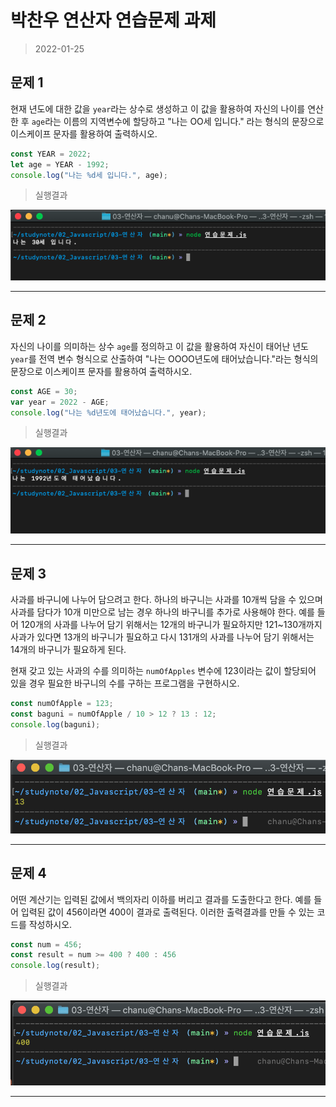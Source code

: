 # 박찬우 연산자 연습문제 과제

> 2022-01-25

## 문제 1

현재 년도에 대한 값을 `year`라는 상수로 생성하고 이 값을 활용하여 자신의 나이를 연산한 후 `age`라는 이름의 지역변수에 할당하고 "나는 OO세 입니다." 라는 형식의 문장으로 이스케이프 문자를 활용하여 출력하시오.

```javascript
const YEAR = 2022;
let age = YEAR - 1992;
console.log("나는 %d세 입니다.", age);
```

>실행결과

![실행결과1](img/문제1번출력.png)

---

## 문제 2

자신의 나이를 의미하는 상수 `age`를 정의하고 이 값을 활용하여 자신이 태어난 년도 `year`를 전역 변수 형식으로 산출하여 "나는 OOOO년도에 태어났습니다."라는 형식의 문장으로 이스케이프 문자를 활용하여 출력하시오.

```javascript
const AGE = 30;
var year = 2022 - AGE;
console.log("나는 %d년도에 태어났습니다.", year);
```

>실행결과

![실행결과2](img/문제2번출력.png)

---

## 문제 3

사과를 바구니에 나누어 담으려고 한다. 하나의 바구니는 사과를 10개씩 담을 수 있으며 사과를 담다가 10개 미만으로 남는 경우 하나의 바구니를 추가로 사용해야 한다. 예를 들어 120개의 사과를 나누어 담기 위해서는 12개의 바구니가 필요하지만 121~130개까지 사과가 있다면 13개의 바구니가 필요하고 다시 131개의 사과를 나누어 담기 위해서는 14개의 바구니가 필요하게 된다.

현재 갖고 있는 사과의 수를 의미하는 `numOfApples` 변수에 123이라는 값이 할당되어 있을 경우 필요한 바구니의 수를 구하는 프로그램을 구현하시오.

```javascript
const numOfApple = 123;
const baguni = numOfApple / 10 > 12 ? 13 : 12;
console.log(baguni); 
```

>실행결과

![실행결과3](./img/문제3번출력.png)

---

## 문제 4

어떤 계산기는 입력된 값에서 백의자리 이하를 버리고 결과를 도출한다고 한다. 예를 들어 입력된 값이 456이라면 400이 결과로 출력된다. 이러한 출력결과를 만들 수 있는 코드를 작성하시오.

```javascript
const num = 456;
const result = num >= 400 ? 400 : 456
console.log(result);
```

>실행결과

![실행결과3](./img/문제4번출력.png)

---